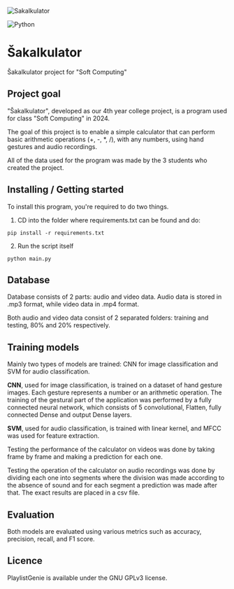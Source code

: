 ![Sakalkulator](https://i.imgur.com/CABPQWh.png)

![Python](https://img.shields.io/badge/python-3670A0?style=for-the-badge&logo=python&logoColor=ffdd54)

# Šakalkulator
Šakalkulator project for "Soft Computing"

## Project goal
"Šakalkulator", developed as our 4th year college project, is a program used for class "Soft Computing" in 2024. 

The goal of this project is to enable a simple calculator that can perform basic arithmetic operations (+, -, *, /), with any numbers, using hand gestures and audio recordings.

All of the data used for the program was made by the 3 students who created the project.

## Installing / Getting started

To install this program, you're required to do two things.

1. CD into the folder where requirements.txt can be found and do:
   
```shell
pip install -r requirements.txt
```

2. Run the script itself

```shell
python main.py
```

## Database

Database consists of 2 parts: audio and video data. Audio data is stored in .mp3 format, while video data in .mp4 format.

Both audio and video data consist of 2 separated folders: training and testing, 80% and 20% respectively.

## Training models

Mainly two types of models are trained: CNN for image classification and SVM for audio classification. 

**CNN**, used for image classification, is trained on a dataset of hand gesture images. Each gesture represents a number or an arithmetic operation. The training of the gestural part of the application was performed by a fully connected neural network, which consists of 5 convolutional, Flatten, fully connected Dense and output Dense layers.

**SVM**, used for audio classification, is trained with linear kernel, and MFCC was used for feature extraction.

Testing the performance of the calculator on videos was done by taking frame by frame and making a prediction for each one.

Testing the operation of the calculator on audio recordings was done by dividing each one into segments where the division was made according to the absence of sound and for each segment a prediction was made after that. The exact results are placed in a csv file.

## Evaluation

Both models are evaluated using various metrics such as accuracy, precision, recall, and F1 score.

## Licence 

PlaylistGenie is available under the GNU GPLv3 license.
